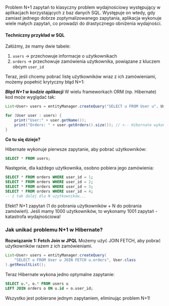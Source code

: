 Problem N+1 zapytań to klasyczny problem wydajnościowy występujący w aplikacjach korzystających z baz danych SQL. Występuje on wtedy, gdy zamiast jednego dobrze zoptymalizowanego zapytania, aplikacja wykonuje wiele małych zapytań, co prowadzi do drastycznego obniżenia wydajności.

#### Techniczny przykład w SQL

Załóżmy, że mamy dwie tabele:
1. `users` -> przechowuje informacje o użytkownikach
2. `orders` -> przechowuje zamówienia użytkownika, powiązane z kluczem obcym `user_id`

Teraz, jeśli chcemy pobrać listę użytkowników wraz z ich zamówieniami, możemy popełnić krytyczny błąd N+1:

***Błąd N+1 w kodzie aplikacji***
W wielu frameworkach ORM (np. Hibernate) kod może wyglądać tak:
```java
List<User> users = entityManager.createQuery("SELECT u FROM User u", User.class).getResultList;

for (User user : users) {
	print("User:" + user.getName());
	print("Orders: " + user.getOrders().size()); // <-- Hibernate wykona dodatkowe zapytanie dla każdego użytkownika!
}
```
**Co tu się dzieje?**

Hibernate wykonuje pierwsze zapytanie, aby pobrać użytkowników:
```sql
SELECT * FROM users;
```
Następnie, dla każdego użytkownika, osobno pobiera jego zamówienia:
```sql
SELECT * FROM orders WHERE user_id = 1;
SELECT * FROM orders WHERE user_id = 2;
SELECT * FROM orders WHERE user_id = 3;
SELECT * FROM orders WHERE user_id = 4;
-- i tak dalej dla N użytkowników...
```
Efekt? N+1 zapytań (1 do pobrania użytkowników + N do pobrania zamówień). Jeśli mamy 1000 użytkowników, to wykonamy 1001 zapytań - katastrofa wydajnościowa!
### Jak unikać problemu N+1 w Hibernate?

**Rozwiązanie 1: Fetch Join w JPQL**
Możemy użyć JOIN FETCH, aby pobrać użytkowników razem z ich zamówieniami.
```java
List<User> users = entityManager.createQuery(
	"SELECT u FROM User u JOIN FETCH u.orders", User.class
).getResultList();
```
Teraz Hibernate wykona jedno optymalne zapytanie:
```sql
SELECT u.*, o.* FROM users u
LEFT JOIN orders o ON u.id = o.user_id;
```
Wszystko jest pobierane jednym zapytaniem, eliminując problem N+1!